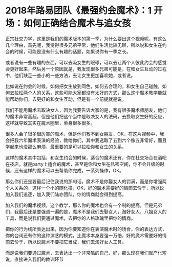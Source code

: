 # 2018年路易团队《最强约会魔术》：1 开场：如何正确结合魔术与追女孩

正宗社交力学，这里是我们的魔术版本的第一季，为什么要出这个视频呢，有这么几个理由，首先呢，我觉得很多兄弟平常，他们生活比较无聊，所以说和女生在约会的时候，可能是没有什么有趣的话题，如果说你有一季之长。

或者说有一些有趣的东西，可以去吸女生的眼球，可以去让两个人彼此约会的感觉会更好起来，然后另一个原因就是，我发现很多兄弟可能是，在和女生互动的过程中，他们缺乏一些小的一些方法，去让女生更加喜欢她，或者说。

比如说在约会的时候，如何把女生放到同色，如何去合理的，和女生自己碰触，如何去拉松两个人的关系，这些可能大家都没有太好的方式，那么这个魔术教学能就能帮助你们，去更好的和女生互动，但是有一个前提就是说。

我们不能用魔术去取决女人，因为我要告诉大家的是，我有很多魔术师朋友，他们的魔术非常高超，但是他们把这个当中是取决女人的法码，去换取女生好的反应，这样就导致其实在魔术圈里，单身很多很多。

很多人会了很多很厉害的魔术，但是他们教不到女朋友，OK，在这片视频中，我会把我六年魔术表演的经验，教给你们，其中我选取了五到六个像五非常好，而且学起来也没那么麻烦，最重要的是可以拉松你和女生的关系。

这样的魔术其中包括，和女生约会的时候，适合的魔术还有，你在社交场合在酒吧在夜店，就是party上适合的魔术，甚至是你和女生在私密空间，你不会升级的时候，还有这样的魔术可以去帮助你完成，一系列操作，OK。

那么你们还是要最后记住我说的那句话，魔术不是你娶女人的罚满，而是你增强两个人关系的，这样一个小的随化技，OK，好的魔术需要好的情商去价于，所以说加入我们追逐，加入我们陆亦团队，你的情商就会得到提高。

加入我们的魔术视频，这个教学，那么你的魔术也会有一个制的提高，但是兄弟们，我最后还是要强调一遍的是，魔术不是我们去娶女人，淘好女人，八姐女人的工具，而是说我们要通过魔术，去把你的人格玫瑰里把你的情商。

把你的行为线所表达出来，因为你要知道你在表演魔术时的场合，你的表达方式，你的台词还有你的这种演艺的模式，比魔术本身要强一万倍，好的魔术需要好的情商去价于，所以说魔术不要把它当成，我们去淘好女人工具。

而是说我们要通过魔术，去表达出一个非常酷的自己，好，那么现在我们就产化短说，直接进入我们的教训环节